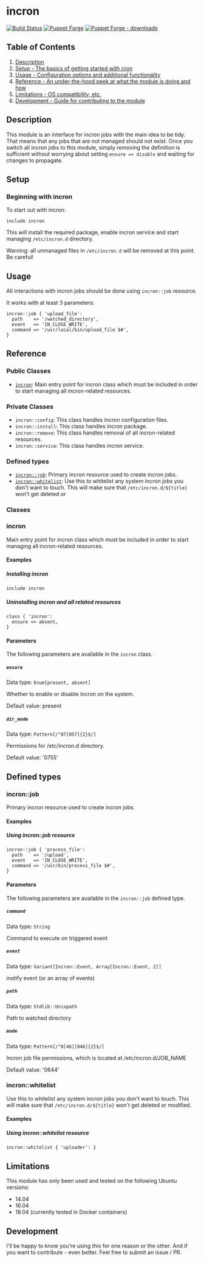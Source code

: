 # incron

[![Build Status](https://travis-ci.org/pegasd/puppet-incron.svg?branch=master)](https://travis-ci.org/pegasd/puppet-incron)
[![Puppet Forge](https://img.shields.io/puppetforge/v/pegas/incron.svg)](https://forge.puppetlabs.com/pegas/incron)
[![Puppet Forge - downloads](https://img.shields.io/puppetforge/dt/pegas/incron.svg)](https://forge.puppetlabs.com/pegas/incron)


## Table of Contents

1. [Description](#description)
1. [Setup - The basics of getting started with cron](#setup)
1. [Usage - Configuration options and additional functionality](#usage)
1. [Reference - An under-the-hood peek at what the module is doing and how](#reference)
1. [Limitations - OS compatibility, etc.](#limitations)
1. [Development - Guide for contributing to the module](#development)

## Description

This module is an interface for incron jobs with the main idea to be tidy. That means that any jobs that are not managed should not
exist. Once you switch all incron jobs to this module, simply removing the definition is sufficient without worrying about setting
`ensure => disable` and waiting for changes to propagate.

## Setup

### Beginning with incron

To start out with incron:

```puppet
include incron
```
This will install the required package, enable incron service and start managing `/etc/incron.d` directory.

Warning: all unmanaged files in `/etc/incron.d` will be removed at this point. Be careful!

## Usage

All interactions with incron jobs should be done using `incron::job` resource.

It works with at least 3 parameters:

```puppet
incron::job { 'upload_file':
  path    => '/watched_directory',
  event   => 'IN_CLOSE_WRITE',
  command => '/usr/local/bin/upload_file $#',
}
```

## Reference

### Public Classes
* [`incron`](#incron): Main entry point for incron class which must be included in order to start managing all incron-related resources.
### Private Classes
* `incron::config`: This class handles incron configuration files.
* `incron::install`: This class handles incron package.
* `incron::remove`: This class handles removal of all incron-related resources.
* `incron::service`: This class handles incron service.
### Defined types
* [`incron::job`](#incronjob): Primary incron resource used to create incron jobs.
* [`incron::whitelist`](#incronwhitelist): Use this to whitelist any system incron jobs you don't want to touch. This will make sure that `/etc/incron.d/${title}` won't get deleted or 

### Classes

### incron

Main entry point for incron class which must be included
in order to start managing all incron-related resources.

#### Examples
##### Installing incron
```puppet
include incron
```

##### Uninstalling incron and all related resources
```puppet
class { 'incron':
  ensure => absent,
}
```


#### Parameters

The following parameters are available in the `incron` class.

##### `ensure`

Data type: `Enum[present, absent]`

Whether to enable or disable incron on the system.

Default value: present

##### `dir_mode`

Data type: `Pattern[/^07[057]{2}$/]`

Permissions for /etc/incron.d directory.

Default value: '0755'


## Defined types

### incron::job

Primary incron resource used to create incron jobs.

#### Examples
##### Using incron::job resource
```puppet
incron::job { 'process_file':
  path    => '/upload',
  event   => 'IN_CLOSE_WRITE',
  command => '/usr/bin/process_file $#',
}
```


#### Parameters

The following parameters are available in the `incron::job` defined type.

##### `command`

Data type: `String`

Command to execute on triggered event

##### `event`

Data type: `Variant[Incron::Event,
    Array[Incron::Event, 2]]`

inotify event (or an array of events)

##### `path`

Data type: `Stdlib::Unixpath`

Path to watched directory

##### `mode`

Data type: `Pattern[/^0[46][046]{2}$/]`

Incron job file permissions, which is located at /etc/incron.d/JOB_NAME

Default value: '0644'


### incron::whitelist

Use this to whitelist any system incron jobs you don't want to touch.
This will make sure that `/etc/incron.d/${title}` won't get deleted or modified.

#### Examples
##### Using incron::whitelist resource
```puppet
incron::whitelist { 'uploader': }
```

## Limitations

This module has only been used and tested on the following Ubuntu versions:

- 14.04
- 16.04
- 18.04 (currently tested in Docker containers)

## Development

I'll be happy to know you're using this for one reason or the other. And if you want to
contribute - even better. Feel free to submit an issue / PR.
